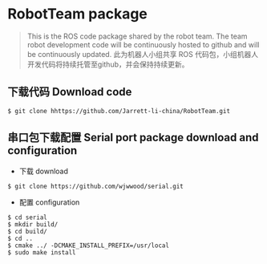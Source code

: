 # RobotTeam package

> This is the ROS code package shared by the robot team. The team robot development code will be continuously hosted to github and will be continuously updated.
> 此为机器人小组共享 ROS 代码包，小组机器人开发代码将持续托管至github，并会保持持续更新。

## 下载代码 Download code
```shell
$ git clone hhttps://github.com/Jarrett-li-china/RobotTeam.git
```

## 串口包下载配置 Serial port package download and configuration

- 下载 download
```shell
$ git clone https://github.com/wjwwood/serial.git
```
- 配置 configuration
```shell
$ cd serial
$ mkdir build/
$ cd build/
$ cd ..
$ cmake ../ -DCMAKE_INSTALL_PREFIX=/usr/local
$ sudo make install
```

